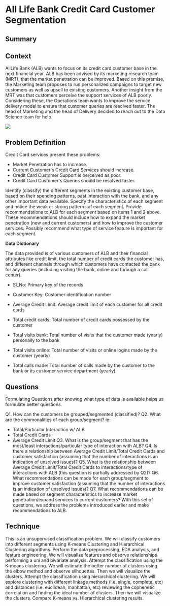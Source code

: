 # All Life Bank Credit Card Customer Segmentation

## Summary


## Context
AllLife Bank (ALB) wants to focus on its credit card customer base in the next financial year. ALB has been advised by its marketing research team (MRT), that the market penetration can be improved. Based on this premise, the Marketing team proposes to run personalized campaigns to target new customers as well as upsell to existing customers. Another insight from the MRT was that customers perceive the support services of ALB poorly. Considering these, the Operations team wants to improve the service delivery model to ensure that customer queries are resolved faster. The head of Marketing and the head of Delivery decided to reach out to the Data Science team for help.

![](https://i.imgur.com/1XPO1qk.jpg)

## Problem Definition
Credit Card services present these problems:

- Market Penetration has to increase.
- Current Customer's Credit Card Services should increase.
- Credit Card Customer Support is perceived as poor.
- Credit Card Customer's Queries should be resolved faster.

Identify (classify) the different segments in the existing customer base, based on their spending patterns, past interaction with the bank, and any other important data available.
Specify the characteristics of each segment and notice the weak or strong patterns of each segment.
Provide recommendations to ALB for each segment based on items 1 and 2 above. These recommendations should include how to expand the market penetration (new and current customers) and how to improve the customer services. Possibly recommend what type of service feature is important for each segment.

**Data Dictionary**

The data provided is of various customers of ALB and their financial attributes like credit limit, the total number of credit cards the customer has, and different channels through which customers have contacted the bank for any queries (including visiting the bank, online and through a call center).

- Sl_No: Primary key of the records
- Customer Key: Customer identification number
- Average Credit Limit: Average credit limit of each customer for all credit cards
- Total credit cards: Total number of credit cards possessed by the customer
- Total visits bank: Total number of visits that the customer made (yearly) personally to the bank
- Total visits online: Total number of visits or online logins made by the customer (yearly)

- Total calls made: Total number of calls made by the customer to the bank or its customer service department (yearly)

## **Questions**

Formulating Questions after knowing what type of data is available helps us formulate better questions.

Q1. How can the customers be grouped/segmented (classified)?
Q2. What are the commonalities of each group/segment? ie:
- Total/Particular Interaction w/ ALB
- Total Credit Cards
- Average Credit Limit
Q3. What is the group/segment that has the most/least interactions/particular type of interaction with ALB?
Q4. Is there a relationship between Average Credit Limit/Total Credit Cards and customer satisfaction (assuming that the number of interactions is an indication of unsolved issues)?
Q5. What is the relationship between Average Credit Limit/Total Credit Cards to interactions/type of interactions with ALB (this question is partially addressed by Q2)?
Q6. What recommendations can be made for each group/segment to improve customer satisfaction (assuming that the number of interactions is an indication of unsolved issues)?
Q7. What recommendations can be made based on segment characteristics to increase market penetration/expand services to current customers?
With this set of questions, we address the problems introduced earlier and make recommendations to ALB.

## Technique
This is an unsupervised classification problem. We will classify customers into different segments using K-means Clustering and Hierarchical Clustering algorithms.
Perform the data preprocessing, EDA analysis, and feature engineering. We will visualize features and observe relationships performing a uni and bivariate analysis.
Attempt the classification using the K-means clustering. We will estimate the better number of clusters using the elbow method and observe silhouettes. Then we will visualize the clusters.
Attempt the classification using hierarchical clustering. We will explore clustering with different linkage methods (i.e. single, complete, etc) and distances (i.e. euclidean, manhattan, etc) reviewing the cophenetic correlation and finding the ideal number of clusters. Then we will visualize the clusters.
Compare K-means vs. Hierarchical clustering results.


